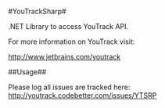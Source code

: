 #YouTrackSharp#




.NET Library to access YouTrack API.

For more information on YouTrack visit:

http://www.jetbrains.com/youtrack

##Usage##



Please log all issues are tracked here: http://youtrack.codebetter.com/issues/YTSRP
